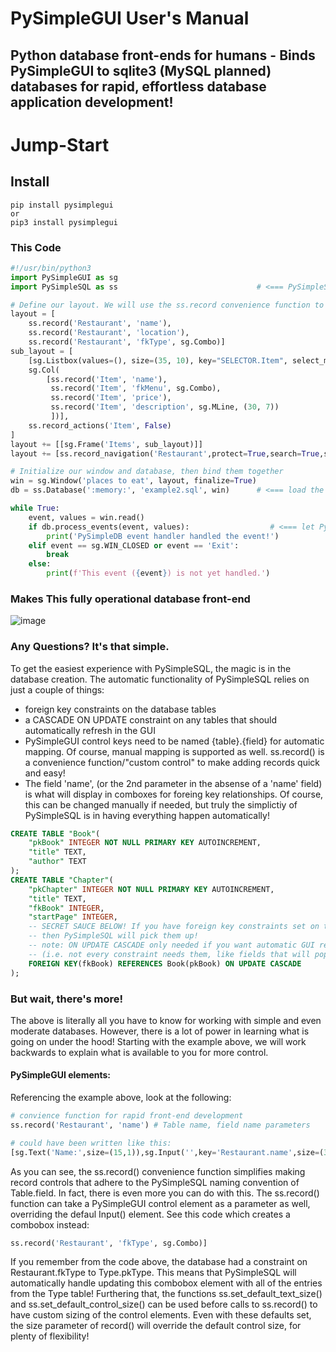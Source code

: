 # PySimpleGUI User's Manual

## Python database front-ends for humans - Binds PySimpleGUI to sqlite3 (MySQL planned) databases for rapid, effortless database application development!

# Jump-Start

## Install

```
pip install pysimplegui
or
pip3 install pysimplegui
```

### This Code

```python
#!/usr/bin/python3
import PySimpleGUI as sg
import PySimpleSQL as ss                               # <=== PySimpleSQL lines will be marked like this.  There's only a few!

# Define our layout. We will use the ss.record convenience function to create the controls
layout = [
    ss.record('Restaurant', 'name'),
    ss.record('Restaurant', 'location'),
    ss.record('Restaurant', 'fkType', sg.Combo)]
sub_layout = [
    [sg.Listbox(values=(), size=(35, 10), key="SELECTOR.Item", select_mode=sg.LISTBOX_SELECT_MODE_SINGLE, enable_events=True),
    sg.Col(
        [ss.record('Item', 'name'),
         ss.record('Item', 'fkMenu', sg.Combo),
         ss.record('Item', 'price'),
         ss.record('Item', 'description', sg.MLine, (30, 7))
         ])],
    ss.record_actions('Item', False)
]
layout += [[sg.Frame('Items', sub_layout)]]
layout += [ss.record_navigation('Restaurant',protect=True,search=True,save=True)]

# Initialize our window and database, then bind them together
win = sg.Window('places to eat', layout, finalize=True)
db = ss.Database(':memory:', 'example2.sql', win)      # <=== load the database and bind it to the window

while True:
    event, values = win.read()
    if db.process_events(event, values):                  # <=== let PySimpleSQL process its own events! Simple!
        print('PySimpleDB event handler handled the event!')
    elif event == sg.WIN_CLOSED or event == 'Exit':
        break
    else:
        print(f'This event ({event}) is not yet handled.')
```
### Makes This fully operational database front-end

![image](https://user-images.githubusercontent.com/70232210/91227678-e8c73700-e6f4-11ea-83ee-4712e687bfb4.png)

### Any Questions?  It's that simple.

To get the easiest experience with PySimpleSQL, the magic is in the database creation.
The automatic functionality of PySimpleSQL relies on just a couple of things:
- foreign key constraints on the database tables
- a CASCADE ON UPDATE constraint on any tables that should automatically refresh in the GUI
- PySimpleGUI control keys need to be named {table}.{field} for automatic mapping.  Of course, manual mapping is supported as well. ss.record() is a convenience function/"custom control" to make adding records quick and easy!
- The field 'name', (or the 2nd parameter in the absense of a 'name' field) is what will display in comboxes for foreing key relationships.  Of course, this can be changed manually if needed, but truly the simplictiy of PySimpleSQL is in having everything happen automatically!

```sql
CREATE TABLE "Book"(
    "pkBook" INTEGER NOT NULL PRIMARY KEY AUTOINCREMENT,
    "title" TEXT,
    "author" TEXT
);
CREATE TABLE "Chapter"(
    "pkChapter" INTEGER NOT NULL PRIMARY KEY AUTOINCREMENT,
    "title" TEXT,
    "fkBook" INTEGER,
    "startPage" INTEGER,
    -- SECRET SAUCE BELOW! If you have foreign key constraints set on the database,
    -- then PySimpleSQL will pick them up!
    -- note: ON UPDATE CASCADE only needed if you want automatic GUI refreshing
    -- (i.e. not every constraint needs them, like fields that will populate comboboxes for example)
    FOREIGN KEY(fkBook) REFERENCES Book(pkBook) ON UPDATE CASCADE
);
```

### But wait, there's more!
The above is literally all you have to know for working with simple and even moderate databases.  However, there is a lot of power in learning what is going on under the hood!  Starting with the example above, we will work backwards to explain what is available to you for more control.

#### PySimpleGUI elements:
Referencing the example above, look at the following:
```python
# convience function for rapid front-end development
ss.record('Restaurant', 'name') # Table name, field name parameters

# could have been written like this:
[sg.Text('Name:',size=(15,1)),sg.Input('',key='Restaurant.name',size=(30,1))]
```
As you can see, the ss.record() convenience function simplifies making record controls that adhere to the PySimpleSQL naming convention of Table.field.
In fact, there is even more you can do with this. The ss.record() function can take a PySimpleGUI control element as a parameter as well, overriding the defaul Input() element.
See this code which creates a combobox instead:
```python
ss.record('Restaurant', 'fkType', sg.Combo)]
```
If you remember from the code above, the database had a constraint on Restaurant.fkType to Type.pkType.  This means that PySimpleSQL will automatically handle updating this combobox element with all of the entries from the Type table!
Furthering that, the functions ss.set_default_text_size() and ss.set_default_control_size() can be used before calls to ss.record() to have custom sizing of the control elements.  Even with these defaults set, the size parameter of record() will override the default control size, for plenty of flexibility!
